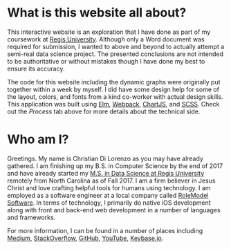 # What is this website all about?

This interactive website is an exploration that I have done as part of my coursework at [Regis University](http://www.regis.edu/). Although only a Word document was required for submission, I wanted to above and beyond to actually attempt a semi-real data science project. The presented conclusions are not intended to be authoritative or without mistakes though I have done my best to ensure its accuracy.

The code for this website including the dynamic graphs were originally put together within a week by myself. I did have some design help for some of the layout, colors, and fonts from a kind co-worker with actual design skills. This application was built using [Elm](http://elm-lang.org/), [Webpack](https://webpack.js.org/), [ChartJS](http://www.chartjs.org/), and [SCSS](http://sass-lang.com/guide). Check out the *Process* tab above for more details about the technical side.


# Who am I?

Greetings. My name is Christian Di Lorenzo as you may have already gathered. I am finishing up my B.S. in Computer Science by the end of 2017 and have already started my [M.S. in Data Science at Regis University](http://www.regis.edu/CCIS/Academics/Degrees-Programs/Graduate-Programs/MS-Data-Science.aspx) remotely from North Carolina as of Fall 2017. I am a firm believer in Jesus Christ and love crafting helpful tools for humans using technology. I am employed as a software engineer at a local company called [RoleModel Software](https://www.rolemodelsoftware.com/). In terms of technology, I primarily do native iOS development along with front and back-end web development in a number of languages and frameworks.

For more information, I can be found in a number of places including [Medium](https://l.rcd.zone/md-prof), [StackOverflow](https://l.rcd.zone/so-profile), [GitHub](https://l.rcd.zone/github-prof), [YouTube](https://l.rcd.zone/yt-profile), [Keybase.io](https://l.rcd.zone/keybase-profile).

